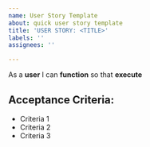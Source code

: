```yaml
---
name: User Story Template
about: quick user story template
title: 'USER STORY: <TITLE>'
labels: ''
assignees: ''

---
```


As a **user** I can **function** so that **execute**

## Acceptance Criteria:

 - Criteria 1
 - Criteria 2
 - Criteria 3
